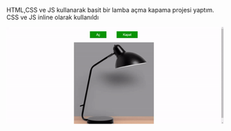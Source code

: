 <p>HTML,CSS ve JS kullanarak basit bir lamba açma kapama projesi yaptım.
CSS ve JS inline olarak kullanıldı</p>

![](lamba_.gif)

